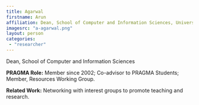 ```yaml
---
title: Agarwal
firstname: Arun
affiliation: Dean, School of Computer and Information Sciences, University of Hyderabad, India
imagesrc: "a-agarwal.png"
layout: person
categories:
 - "researcher"
---
```

Dean, School of Computer and Information Sciences 

**PRAGMA Role:** Member since 2002; Co-advisor to PRAGMA Students; Member,
Resources Working Group.

**Related Work:** Networking with interest groups to promote teaching and research.

        
        
         
         
